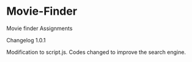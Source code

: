 # Movie-Finder
Movie finder Assignments 

Changelog 
1.0.1 

Modification to script.js. Codes changed to improve the search engine.
